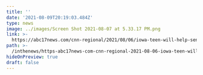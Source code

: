```yaml
---
title: ''
date: '2021-08-09T20:19:03.484Z'
type: news
image: ../images/Screen Shot 2021-08-07 at 5.33.17 PM.png
link: >-
  https://abc17news.com/cnn-regional/2021/08/06/iowa-teen-will-help-send-feminine-hygiene-products-to-kenya/
path: >-
  /inthenews/https-abc17news-com-cnn-regional-2021-08-06-iowa-teen-will-help-send-feminine-hygiene-products-to-kenya-
hideOnPreview: true
draft: false
---
```

